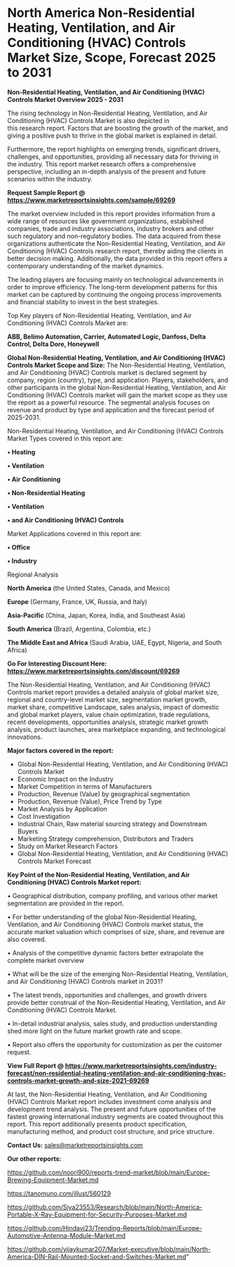 # North America Non-Residential Heating, Ventilation, and Air Conditioning (HVAC) Controls Market Size, Scope, Forecast 2025 to 2031

<Strong> Non-Residential Heating, Ventilation, and Air Conditioning (HVAC) Controls Market Overview 2025 - 2031</strong>

The rising technology in Non-Residential Heating, Ventilation, and Air Conditioning (HVAC) Controls Market is also depicted in this research report. Factors that are boosting the growth of the market, and giving a positive push to thrive in the global market is explained in detail.

Furthermore, the report highlights on emerging trends, significant drivers, challenges, and opportunities, providing all necessary data for thriving in the industry. This report market research offers a comprehensive perspective, including an in-depth analysis of the present and future scenarios within the industry.

<strong>Request Sample Report @ <a href=https://www.marketreportsinsights.com/sample/69269>https://www.marketreportsinsights.com/sample/69269</a></strong>

The market overview included in this report provides information from a wide range of resources like government organizations, established companies, trade and industry associations, industry brokers and other such regulatory and non-regulatory bodies. The data acquired from these organizations authenticate the Non-Residential Heating, Ventilation, and Air Conditioning (HVAC) Controls research report, thereby aiding the clients in better decision making. Additionally, the data provided in this report offers a contemporary understanding of the market dynamics.

The leading players are focusing mainly on technological advancements in order to improve efficiency. The long-term development patterns for this market can be captured by continuing the ongoing process improvements and financial stability to invest in the best strategies.

Top Key players of Non-Residential Heating, Ventilation, and Air Conditioning (HVAC) Controls Market are:

<strong>ABB, Belimo Automation, Carrier, Automated Logic, Danfoss, Delta Control, Delta Dore, Honeywell</strong>

<strong><b>Global Non-Residential Heating, Ventilation, and Air Conditioning (HVAC) Controls Market Scope and Size:</b></strong>
The Non-Residential Heating, Ventilation, and Air Conditioning (HVAC) Controls market is declared segment by company, region (country), type, and application. Players, stakeholders, and other participants in the global Non-Residential Heating, Ventilation, and Air Conditioning (HVAC) Controls market will gain the market scope as they use the report as a powerful resource. The segmental analysis focuses on revenue and product by type and application and the forecast period of 2025-2031.

Non-Residential Heating, Ventilation, and Air Conditioning (HVAC) Controls Market Types covered in this report are:

<strong>• Heating

• Ventilation

• Air Conditioning

• Non-Residential Heating

• Ventilation

• and Air Conditioning (HVAC) Controls</strong>

Market Applications covered in this report are:

<strong>• Office

• Industry</strong> 

Regional Analysis

<strong>North America</strong> (the United States, Canada, and Mexico)

<strong>Europe</strong> (Germany, France, UK, Russia, and Italy)

<strong>Asia-Pacific</strong> (China, Japan, Korea, India, and Southeast Asia)

<strong>South America</strong> (Brazil, Argentina, Colombia, etc.)

<strong>The Middle East and Africa</strong> (Saudi Arabia, UAE, Egypt, Nigeria, and South Africa)

<strong>Go For Interesting Discount Here: <a href=https://www.marketreportsinsights.com/discount/69269>https://www.marketreportsinsights.com/discount/69269</a></strong>

The Non-Residential Heating, Ventilation, and Air Conditioning (HVAC) Controls market report provides a detailed analysis of global market size, regional and country-level market size, segmentation market growth, market share, competitive Landscape, sales analysis, impact of domestic and global market players, value chain optimization, trade regulations, recent developments, opportunities analysis, strategic market growth analysis, product launches, area marketplace expanding, and technological innovations.

<strong><b>Major factors covered in the report:</b></strong>
<ul>
  <li>Global Non-Residential Heating, Ventilation, and Air Conditioning (HVAC) Controls Market </li>
  <li>Economic Impact on the Industry</li>
  <li>Market Competition in terms of Manufacturers</li>
  <li>Production, Revenue (Value) by geographical segmentation</li>
  <li>Production, Revenue (Value), Price Trend by Type</li>
  <li>Market Analysis by Application</li>
  <li>Cost Investigation</li>
  <li>Industrial Chain, Raw material sourcing strategy and Downstream Buyers</li>
  <li>Marketing Strategy comprehension, Distributors and Traders</li>
  <li>Study on Market Research Factors</li>
  <li>Global Non-Residential Heating, Ventilation, and Air Conditioning (HVAC) Controls Market Forecast</li>
</ul>

<strong><b>Key Point of the Non-Residential Heating, Ventilation, and Air Conditioning (HVAC) Controls Market report:</b></strong>

• Geographical distribution, company profiling, and various other market segmentation are provided in the report.

• For better understanding of the global Non-Residential Heating, Ventilation, and Air Conditioning (HVAC) Controls market status, the accurate market valuation which comprises of size, share, and revenue are also covered.

• Analysis of the competitive dynamic factors better extrapolate the complete market overview

• What will be the size of the emerging Non-Residential Heating, Ventilation, and Air Conditioning (HVAC) Controls market in 2031?

• The latest trends, opportunities and challenges, and growth drivers provide better construal of the Non-Residential Heating, Ventilation, and Air Conditioning (HVAC) Controls Market.

• In-detail industrial analysis, sales study, and production understanding shed more light on the future market growth rate and scope.

• Report also offers the opportunity for customization as per the customer request.

<strong><b>View Full Report @ <a href=https://www.marketreportsinsights.com/industry-forecast/non-residential-heating-ventilation-and-air-conditioning-hvac-controls-market-growth-and-size-2021-69269>https://www.marketreportsinsights.com/industry-forecast/non-residential-heating-ventilation-and-air-conditioning-hvac-controls-market-growth-and-size-2021-69269</a></b></strong>


At last, the Non-Residential Heating, Ventilation, and Air Conditioning (HVAC) Controls Market report includes investment come analysis and development trend analysis. The present and future opportunities of the fastest growing international industry segments are coated throughout this report. This report additionally presents product specification, manufacturing method, and product cost structure, and price structure.

<strong>Contact Us:</strong>
sales@marketreportsinsights.com

<strong>Our other reports:</strong>

<a href=https://github.com/noori900/reports-trend-market/blob/main/Europe-Brewing-Equipment-Market.md>https://github.com/noori900/reports-trend-market/blob/main/Europe-Brewing-Equipment-Market.md</a>

<a href=https://tanomuno.com/illust/560129>https://tanomuno.com/illust/560129</a>

<a href=https://github.com/Siya23553/Research/blob/main/North-America-Portable-X-Ray-Equipment-for-Security-Purposes-Market.md>https://github.com/Siya23553/Research/blob/main/North-America-Portable-X-Ray-Equipment-for-Security-Purposes-Market.md</a>

<a href=https://github.com/Hindavi23/Trending-Reports/blob/main/Europe-Automotive-Antenna-Module-Market.md>https://github.com/Hindavi23/Trending-Reports/blob/main/Europe-Automotive-Antenna-Module-Market.md</a>

<a href=https://github.com/vijaykumar207/Market-executive/blob/main/North-America-DIN-Rail-Mounted-Socket-and-Switches-Market.md>https://github.com/vijaykumar207/Market-executive/blob/main/North-America-DIN-Rail-Mounted-Socket-and-Switches-Market.md</a>"
